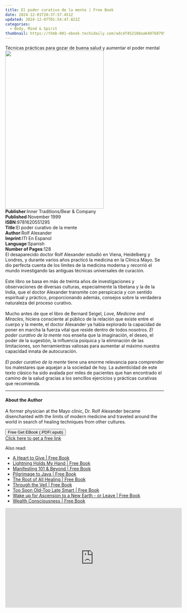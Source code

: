 ```yaml
---
title: El poder curativo de la mente | Free Book
date: 2024-12-01T20:37:57.451Z
updated: 2024-12-07T01:54:47.822Z
categories:
  - Body, Mind & Spirit
thumbnail: https://thmb-001-ebook.techidaily.com/adc4f452188aa640768795fc8dbc3f663fed63a08f680670ca5c1015577e276f.jpg
---
```

<main id="book-container">
  <div class="flex flex-col">
    <div class="book-brief flex-1 py-6 px-4 sm:p-6 md:py-10 md:px-8">
      <!-- brief-->
      <div class="book-brief-main">
        Técnicas prácticas para gozar de buena salud y aumentar el poder mental
      </div>
    </div>
    <div
      class="book-meta-info flex-1 grid gap-4 col-start-1 col-end-3 row-start-1 sm:mb-6 sm:grid-cols-4 lg:gap-6 lg:col-start-2 lg:row-end-6 lg:row-span-6 lg:mb-0"
    >
      <div
        class="book-meta-info-left place-content-center mt-4 p-4 text-sm leading-6 col-start-2 col-span-2 dark:text-slate-400"
      >
        <img
          class="w-full h-500 object-cover rounded-lg sm:h-255 sm:col-span-2 lg:col-span-full"
          src="https://img-001-ebook.techidaily.com/1a5c78726c7dadf16e87b38750d4d9bb6dd38457bd1a293786223566a744dafb.jpg"
          alt=""
          width="312"
          height="500"
        />
      </div>
      <div
        class="book-meta-info-right mt-2 col-start-1 row-start-2 col-span-3 self-center"
      >
        <!-- meta data  -->
        <div class="flex flex-col px-4 md:px-8">
          <div class="flex-1">
            <strong>Publisher</strong>:<span class="px-2"
              >Inner Traditions/Bear &amp; Company</span
            >
          </div>
          <div class="flex-1">
            <strong>Published</strong>:<span class="px-2">November 1999</span>
          </div>
          <div class="flex-1">
            <strong>ISBN</strong>:<span class="px-2">9781620551295</span>
          </div>
          <div class="flex-1">
            <strong>Title</strong>:<span class="px-2"
              >El poder curativo de la mente</span
            >
          </div>
          <div class="flex-1">
            <strong>Author</strong>:<span class="px-2">Rolf Alexander</span>
          </div>
          <div class="flex-1">
            <strong>Imprint</strong>:<span class="px-2">ITI En Espanol</span>
          </div>
          <div class="flex-1">
            <strong>Language</strong>:<span class="px-2">Spanish</span>
          </div>
          <div class="flex-1">
            <strong>Number of Pages</strong>:<span class="px-2">128</span>
          </div>
        </div>
      </div>
    </div>
    <div class="book-description flex-1 py-6 px-4 sm:p-6 md:py-10 md:px-8">
      <div class="book-description-main">
        <div accordion-content="" id="description">
          El desaparecido doctor Rolf Alexander estudió en Viena, Heidelberg y
          Londres, y durante varios años practicó la medicina en la Clínica
          Mayo. Se dio perfecta cuenta de los límites de la medicina moderna y
          recorrió el mundo investigando las antiguas técnicas universales de
          curación. <br />
          <br />Este libro se basa en más de treinta años de investigaciones y
          observaciones de diversas culturas, especialmente la tibetana y la de
          la India, que el doctor Alexander transmite con perspicacia y con
          sentido espiritual y práctico, proporcionando además, consejos sobre
          la verdadera naturaleza del proceso curativo. <br />
          <br />Mucho antes de que el libro de Bernard Seigel,
          <i>Love, Medicine and Miracles</i>, hiciera consciente al público de
          la relación que existe entre el cuerpo y la mente, el doctor Alexander
          ya había explorado la capacidad de poner en marcha la fuerza vital que
          reside dentro de todos nosotros.
          <i>El poder curativo de la mente</i> nos enseña que la imaginación, el
          deseo, el poder de la sugestión, la influencia psíquica y la
          eliminación de las limitaciones, son herramientras valiosas para
          aumentar al máximo nuestra capacidad innata de autocuración. <br />
          <br /><i>El poder curativo de la mente </i>tiene una enorme relevancia
          para comprender los malestares que aquejan a la sociedad de hoy. La
          autenticidad de este texto clásico ha sido avalada por miles de
          pacientes que han encontrado el camino de la salud gracias a los
          sencillos ejercicios y prácticas curativas que recomienda.
        </div>
        <div class="accordion-fader"></div>
      </div>
    </div>
    <div class="book-excerpts flex-1 py-6 px-4 sm:p-6 md:py-10 md:px-8">
      <!-- excerpts-->
      <div class="book-excerpts-main">
        <hr />
        <h4 class="placeholder placeholder-heading">
          <span>About the Author</span>
        </h4>
        <p>
          A former physician at the Mayo clinic, Dr. Rolf Alexander became
          disenchanted with the limits of modern medicine and traveled around
          the world in search of healing techniques from other cultures.
        </p>
      </div>
    </div>
    <div
      class="book-about-author flex-1 py-6 px-4 sm:p-6 md:py-10 md:px-8"
    ></div>
    <div class="book-free-get flex-1 py-6 px-4 sm:p-6 md:py-10 md:px-8">
      <button
        id="btn-free-get"
        class="bg-blue-500 hover:bg-blue-700 text-white font-bold py-2 px-4 rounded"
      >
        Free Get EBook (.PDF/.epub)
      </button>
      <div id="countdown-display" class="px-2 text-lg mt-2"></div>
      <a
        id="free-link"
        class="hidden bg-blue-500 hover:bg-blue-700 text-white font-bold py-2 px-4 rounded"
        href="https://www.ebooks.com/en-us/book/95783114/el-poder-curativo-de-la-mente/rolf-alexander/"
        target="_blank"
        >Click here to get a free link</a
      >
    </div>
    <script>
      let countdownTime = 0;
      let countdownInterval = null;
      document
        .getElementById('btn-free-get')
        .addEventListener('click', startCountdown);
      function startCountdown() {
        countdownTime = new Date().getTime() + 60000 * 3;
        countdownInterval = setInterval(updateCountdown, 1000);
        document.getElementById('btn-free-get').disabled = true;
        document
          .getElementById('btn-free-get')
          .classList.add('bg-gray-500', 'cursor-not-allowed');
      }
      function updateCountdown() {
        let currentTime = new Date().getTime();
        let timeLeft = countdownTime - currentTime;
        let secondsLeft = Math.floor(timeLeft / 1000);
        document.getElementById('countdown-display').innerHTML =
          `Remaining time: ${secondsLeft} seconds.`;
        if (secondsLeft <= 0) {
          clearInterval(countdownInterval);
          document.getElementById('btn-free-get').classList.add('hidden');
          document.getElementById('free-link').classList.remove('hidden');
          document.getElementById('countdown-display').innerHTML = '';
        }
      }
    </script>
  </div>
</main>

<ins class="adsbygoogle"
      style="display:block"
      data-ad-client="ca-pub-7571918770474297"
      data-ad-slot="8358498916"
      data-ad-format="auto"
      data-full-width-responsive="true"></ins>
    

<span class="atpl-alsoreadstyle">Also read:</span>
<div><ul>
<li><a href="https://novels-ebooks.techidaily.com/138569479-9781450230155-a-heart-to-give/"><u>A Heart to Give | Free Book</u></a></li>
<li><a href="https://novels-ebooks.techidaily.com/138568971-9780595616152-lightning-holds-my-hand/"><u>Lightning Holds My Hand | Free Book</u></a></li>
<li><a href="https://novels-ebooks.techidaily.com/138568936-9781462051205-manifesting-101-beyond/"><u>Manifesting 101 & Beyond | Free Book</u></a></li>
<li><a href="https://novels-ebooks.techidaily.com/138568755-9781475909456-pilgrimage-to-java/"><u>Pilgrimage to Java | Free Book</u></a></li>
<li><a href="https://novels-ebooks.techidaily.com/138569257-9781440139246-the-root-of-all-healing/"><u>The Root of All Healing | Free Book</u></a></li>
<li><a href="https://novels-ebooks.techidaily.com/138568838-9780595612475-through-the-veil/"><u>Through the Veil | Free Book</u></a></li>
<li><a href="https://novels-ebooks.techidaily.com/138568889-9780595831678-too-soon-old-too-late-smart/"><u>Too Soon Old-Too Late Smart | Free Book</u></a></li>
<li><a href="https://novels-ebooks.techidaily.com/138569494-9781450255622-wake-up-for-ascension-to-a-new-earth-or-leave/"><u>Wake up for Ascension to a New Earth - or Leave | Free Book</u></a></li>
<li><a href="https://novels-ebooks.techidaily.com/138569467-9781469727301-wealth-consciousness/"><u>Wealth Consciousness | Free Book</u></a></li>
</ul></div>

<!-- affiliate ads begin -->
<iframe width="560" height="315" src="https://www.youtube.com/embed/LaGNHfAT92w?si=bvHo1iYK2JBIPtRo" title="YouTube video player" frameborder="0" allow="accelerometer; autoplay; clipboard-write; encrypted-media; gyroscope; picture-in-picture; web-share" referrerpolicy="strict-origin-when-cross-origin" allowfullscreen></iframe>
<!-- affiliate ads end -->

